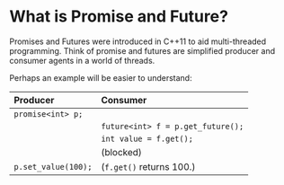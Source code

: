 # What is Promise and Future?

Promises and Futures were introduced in C++11 to aid multi-threaded
programming. Think of promise and futures are simplified producer and
consumer agents in a world of threads.

Perhaps an example will be easier to understand:

| Producer                       |                            Consumer |
|:-------------------------------|:------------------------------------|
|`promise<int> p;`               |                                     |
|                                | `future<int> f = p.get_future();`   |
|                                | `int value = f.get();`              |
|                                | (blocked)                           |
| `p.set_value(100);`            | (`f.get()` returns 100.)            |
